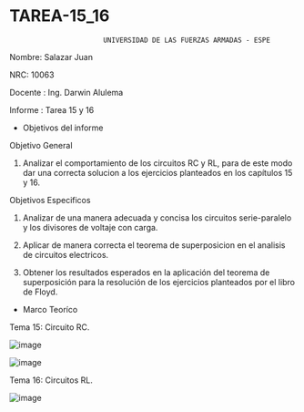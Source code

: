 # TAREA-15_16
                           UNIVERSIDAD DE LAS FUERZAS ARMADAS - ESPE
Nombre: Salazar Juan

NRC: 10063

Docente : Ing. Darwin Alulema

Informe : Tarea 15 y 16

* Objetivos del informe

Objetivo General

1. Analizar el comportamiento de los circuitos RC y RL, para de este modo dar una correcta solucion a los ejercicios planteados en los capítulos 15 y 16.

Objetivos Especificos

1. Analizar de una manera adecuada y concisa los circuitos serie-paralelo y los divisores de voltaje con carga.

2. Aplicar de manera correcta el teorema de superposicion en el analisis de circuitos electricos.

3. Obtener los resultados esperados en la aplicación del teorema de superposición para la resolución de los ejercicios planteados por el libro de Floyd.

* Marco Teoríco

Tema 15: Circuito RC.

![image](https://user-images.githubusercontent.com/116821649/221098406-cbc8693c-4ac6-4373-83b8-384b2b499bf5.png)

![image](https://user-images.githubusercontent.com/116821649/221098453-a0bdeaa2-dcdd-4a3f-87ec-1e1c44a3fe70.png)

Tema 16: Circuitos RL.

![image](https://user-images.githubusercontent.com/116821649/221098616-bf167e36-3c29-4db5-a29c-2a6b48bbd8ba.png)



